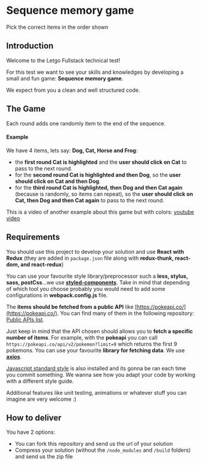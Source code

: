 # Sequence memory game
Pick the correct items in the order shown

## Introduction
Welcome to the Letgo Fullstack technical test!

For this test we want to see your skills and knowledges by developing a small and fun game: **Sequence memory game**.

We expect from you a clean and well structured code.

## The Game
Each round adds one randomly item to the end of the sequence.

#### Example
We have 4 items, lets say: **Dog, Cat, Horse and Frog**:
* the **first round Cat is highlighted** and the **user should click on Cat** to pass to the next round.
* for the **second round Cat is highlighted and then Dog**, so the **user should click on Cat and then Dog**.
* for the **third round Cat is highlighted, then Dog and then Cat again** (because is randomly, so items can repeat), so the **user should click on Cat, then Dog and then Cat again** to pass to the next round.

This is a video of another example about this game but with colors: [youtube video](https://www.youtube.com/watch?v=1Yqj76Q4jJ4)

## Requirements
You should use this project to develop your solution and use **React with Redux** (they are added in `package.json` file along with **redux-thunk, react-dom, and react-redux**)

You can use your favourite style library/preprocessor such a **less, stylus, sass, postCss**...we use **[styled-components](https://www.styled-components.com/)**. Take in mind that depending of which tool you choose probably you would need to add some configurations in **webpack.config.js** file.

The **items should be fetched from a public API** like [https://pokeapi.co/](https://pokeapi.co/). You can find many of them in the following repository: [Public APIs list](https://github.com/toddmotto/public-apis).

Just keep in mind that the API chosen should allows you to **fetch a specific number of items**. For example, with the **pokeapi** you can call `https://pokeapi.co/api/v2/pokemon?limit=9` which returns the first 9 pokemons. You can use your favourite **library for fetching data**. We use **[axios](https://github.com/axios/axios)**.

[Javascript standard style](https://standardjs.com/) is also installed and its gonna be ran each time you commit something. We wanna see how you adapt your code by working with a different style guide.

Additional features like unit testing, animations or whatever stuff you can imagine are very welcome :)

## How to deliver
You have 2 options:

* You can fork this repository and send us the url of your solution
* Compress your solution (without the `/node_modules` and `/build` folders) and send us the zip file